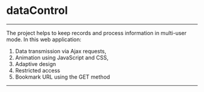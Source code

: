 # dataControl <!-- first-level header -->
***
The project helps to keep records and process information in multi-user mode. In this web application:
1. Data transmission via Ajax requests,
2. Animation using JavaScript and CSS,
3. Adaptive design
4. Restricted access
5. Bookmark URL using the GET method
***
